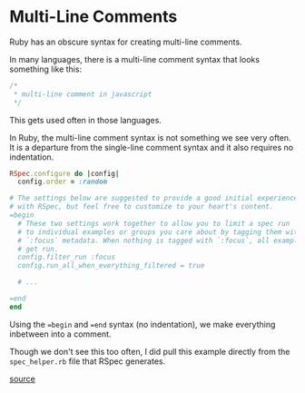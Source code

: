 # Multi-Line Comments

Ruby has an obscure syntax for creating multi-line comments.

In many languages, there is a multi-line comment syntax that looks something
like this:

```javascript
/*
 * multi-line comment in javascript
 */
```

This gets used often in those languages.

In Ruby, the multi-line comment syntax is not something we see very often. It
is a departure from the single-line comment syntax and it also requires no
indentation.

```ruby
RSpec.configure do |config|
  config.order = :random

# The settings below are suggested to provide a good initial experience
# with RSpec, but feel free to customize to your heart's content.
=begin
  # These two settings work together to allow you to limit a spec run
  # to individual examples or groups you care about by tagging them with
  # `:focus` metadata. When nothing is tagged with `:focus`, all examples
  # get run.
  config.filter_run :focus
  config.run_all_when_everything_filtered = true

  # ...

=end
end
```

Using the `=begin` and `=end` syntax (no indentation), we make everything
inbetween into a comment.

Though we don't see this too often, I did pull this example directly from the
`spec_helper.rb` file that RSpec generates.

[source](https://docs.ruby-lang.org/en/master/syntax/comments_rdoc.html)
